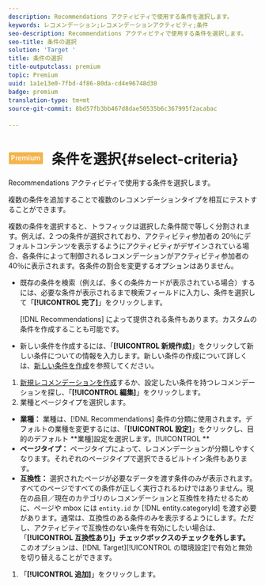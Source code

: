 ```yaml
---
description: Recommendations アクティビティで使用する条件を選択します。
keywords: レコメンデーション;レコメンデーションアクティビティ;条件
seo-description: Recommendations アクティビティで使用する条件を選択します。
seo-title: 条件の選択
solution: 'Target '
title: 条件の選択
title-outputclass: premium
topic: Premium
uuid: 1a1e13e0-7fbd-4f86-80da-cd4e96748d30
badge: premium
translation-type: tm+mt
source-git-commit: 8bd57fb3bb467d8dae50535b6c367995f2acabac

---
```



# ![PREMIUM](/help/assets/premium.png) 条件を選択{#select-criteria}

Recommendations アクティビティで使用する条件を選択します。

複数の条件を追加することで複数のレコメンデーションタイプを相互にテストすることができます。

複数の条件を選択すると、トラフィックは選択した条件間で等しく分割されます。例えば、2 つの条件が選択されており、アクティビティ参加者の 20％にデフォルトコンテンツを表示するようにアクティビティがデザインされている場合、各条件によって制御されるレコメンデーションがアクティビティ参加者の 40％に表示されます。各条件の割合を変更するオプションはありません。

* 既存の条件を検索（例えば、多くの条件カードが表示されている場合）するには、必要な条件が表示されるまで検索フィールドに入力し、条件を選択して「**[!UICONTROL 完了]**」をクリックします。

   [!DNL Recommendations] によって提供される条件もあります。カスタムの条件を作成することも可能です。

* 新しい条件を作成するには、「**[!UICONTROL 新規作成]**」をクリックして新しい条件についての情報を入力します。新しい条件の作成について詳しくは、[新しい条件を作成](../../c-recommendations/c-algorithms/create-new-algorithm.md#task_8A9CB465F28D44899F69F38AD27352FE)を参照してください。

1. [新規レコメンデーションを作成](../../c-recommendations/t-create-recs-activity/create-recs-activity.md#task_6874328773C64C44A73F0A130AD3F96F)するか、設定したい条件を持つレコメンデーションを探し、「**[!UICONTROL 編集]**」をクリックします。
1. 業種とページタイプを選択します。

* **業種：** 業種は、[!DNL Recommendations] 条件の分類に使用されます。デフォルトの業種を変更するには、「**[!UICONTROL 設定]**」をクリックし、目的のデフォルト **業種]設定を選択します。[!UICONTROL **
* **ページタイプ：** ページタイプによって、レコメンデーションが分類しやすくなります。それぞれのページタイプで選択できるビルトイン条件もあります。
* **互換性：** 選択されたページが必要なデータを渡す条件のみが表示されます。すべてのページですべての条件が正しく実行されるわけではありません。現在の品目／現在のカテゴリのレコメンデーションと互換性を持たせるために、ページや mbox には `entity.id` か [!DNL entity.categoryId] を渡す必要があります。通常は、互換性のある条件のみを表示するようにします。ただし、アクティビティで互換性のない条件を有効にしたい場合は、「**[!UICONTROL 互換性あり]」チェックボックスのチェックを外します。** このオプションは、[!DNL Target][!UICONTROL  の環境設定]で有効と無効を切り替えることができます。

1. 「**[!UICONTROL 追加]**」をクリックします。

